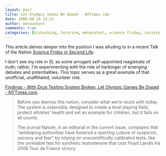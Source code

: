 ```yaml
---
layout: post
title: Let Olympic Games Be Doped - NYTimes.com
date: 2008-08-14 14:23
author: metavalent
comments: true
categories: [biohacking, futurism, metavalent, science friday, society]
---
```

This article delves deeper into the position I was alluding to in a recent Talk of the Nation <a href="http://slurl.com/secondlife/Science%20Friday/">Science Friday in Second Life</a>. 

I don't see my role in SL as some arrogant self-appointed magistrate of truth; rather, I'm experimenting with the role of harbinger of emerging debates and potentialities. This topic serves as a great example of that unofficial, unaffiliated, volunteer role.

<a href="http://www.nytimes.com/2008/08/12/science/12tier.html_r=2&amp;ref=science&amp;oref=slogin&amp;oref=slogin#">Findings - With Drug Testing System Broken, Let Olympic Games Be Doped - NYTimes.com</a>.<blockquote>Before you dismiss this notion, consider what we’re stuck with today. The system is ostensibly designed to create a level playing field, protect athletes’ health and set an example for children, but it fails on all counts.

The journal Nature, in an editorial in the current issue, complains that “antidoping authorities have fostered a sporting culture of suspicion, secrecy and fear” by relying on unscientifically calibrated tests, like the unreliable test for synthetic testosterone that cost Floyd Landis his 2006 Tour de France victory. 
</blockquote>




